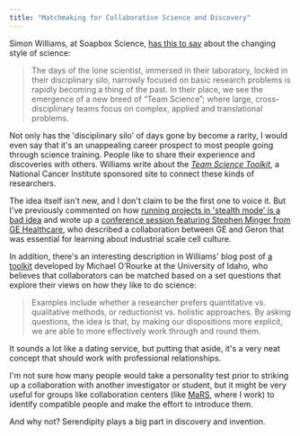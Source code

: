 ```yaml
---
title: "Matchmaking for Collaborative Science and Discovery"
---
```


Simon Williams, at Soapbox Science, [has this to say](http://blogs.nature.com/soapboxscience/2013/03/15/team-science-the-science-of-collaborative-research/) about the changing style of science:

> The days of the lone scientist, immersed in their laboratory, locked in  their disciplinary silo, narrowly focused on basic research problems is  rapidly becoming a thing of the past. In their place, we see the  emergence of a new breed of “Team Science”; where large,  cross-disciplinary teams focus on complex, applied and translational  problems.


Not only has the 'disciplinary silo' of days gone by become a rarity, I would even say that it's an unappealing career prospect to most people going through science training. People like to share their experience and discoveries with others. Williams write about the <a href="https://www.teamsciencetoolkit.cancer.gov/public/home.aspx?js=1" target="_blank">*Team Science Toolkit*</a>, a National Cancer Institute sponsored site to connect these kinds of researchers.

The idea itself isn't new, and I don't claim to be the first one to voice it. But I've previously commented on how [running projects in 'stealth mode' is a bad idea](http://www.checkmatescientist.net/2013/01/working-in-stealth-mode-will-kill-your.html) and wrote up a [conference session featuring Stephen Minger from GE Healthcare](http://www.signalsblog.ca/view-from-the-floor-6-stem-cell-research-outside-of-academia/), who described a collaboration between GE and Geron that was essential for learning about industrial scale cell culture.

In addition, there's an interesting description in Williams' blog post of [a toolkit](http://www.cals.uidaho.edu/toolbox/) developed by Michael O’Rourke at the University of Idaho, who believes that collaborators can be matched based on a set questions that explore their views on how they like to do science:

> Examples include whether a researcher prefers quantitative vs.  qualitative methods, or reductionist vs. holistic approaches. By asking  questions, the idea is that, by making our dispositions more explicit,  we are able to more effectively work through and round them.

It sounds a lot like a dating service, but putting that aside, it's a very neat concept that should work with professional relationships.

I'm not sure how many people would take a personality test prior to striking up a collaboration with another investigator or student, but it might be very useful for groups like collaboration centers (like [MaRS](http://www.marsdd.com/), where I work) to identify compatible people and make the effort to introduce them.

And why not? Serendipity plays a big part in discovery and invention.
